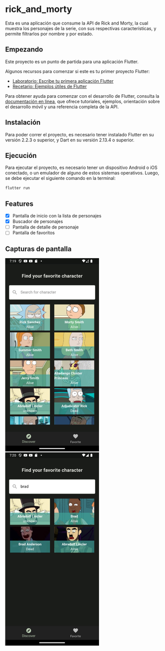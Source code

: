 # rick_and_morty

Esta es una aplicación que consume la API de Rick and Morty, la cual muestra los personajes de la serie, con sus respectivas características, y permite filtrarlos por nombre y por estado.

## Empezando

Este proyecto es un punto de partida para una aplicación Flutter.

Algunos recursos para comenzar si este es tu primer proyecto Flutter:

- [Laboratorio: Escribe tu primera aplicación Flutter](https://docs.flutter.dev/get-started/codelab)
- [Recetario: Ejemplos útiles de Flutter](https://docs.flutter.dev/cookbook)

Para obtener ayuda para comenzar con el desarrollo de Flutter, consulta la
[documentación en línea](https://docs.flutter.dev/), que ofrece tutoriales,
ejemplos, orientación sobre el desarrollo móvil y una referencia completa de la API.

## Instalación

Para poder correr el proyecto, es necesario tener instalado Flutter en su versión 2.2.3 o superior, y Dart en su versión 2.13.4 o superior.

## Ejecución

Para ejecutar el proyecto, es necesario tener un dispositivo Android o iOS conectado, o un emulador de alguno de estos sistemas operativos. Luego, se debe ejecutar el siguiente comando en la terminal:

```bash
flutter run
```

## Features

- [x] Pantalla de inicio con la lista de personajes
- [x] Buscador de personajes
- [ ] Pantalla de detalle de personaje
- [ ] Pantalla de favoritos

## Capturas de pantalla
<img  src="./screenshots/Screenshot_1704655193.png" width="300" />
<img  src="./screenshots/Screenshot_1704655221.png" width="300" />
